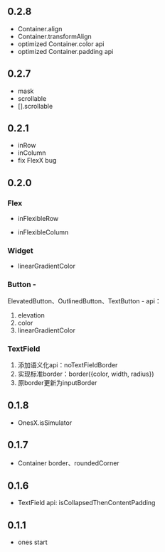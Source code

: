 ## 0.2.8

* Container.align
* Container.transformAlign
* optimized Container.color api
* optimized Container.padding api

## 0.2.7

* mask
* scrollable
* [].scrollable

## 0.2.1

* inRow
* inColumn
* fix FlexX bug

## 0.2.0

### Flex

* inFlexibleRow

* inFlexibleColumn

### Widget

* linearGradientColor

### Button -

ElevatedButton、OutlinedButton、TextButton - api：

1. elevation
2. color
3. linearGradientColor

### TextField

1. 添加语义化api：noTextFieldBorder
2. 实现标准border：border({color, width, radius})
3. 原border更新为inputBorder

## 0.1.8

* OnesX.isSimulator

## 0.1.7

* Container border、roundedCorner

## 0.1.6

* TextField api: isCollapsedThenContentPadding

## 0.1.1

* ones start
